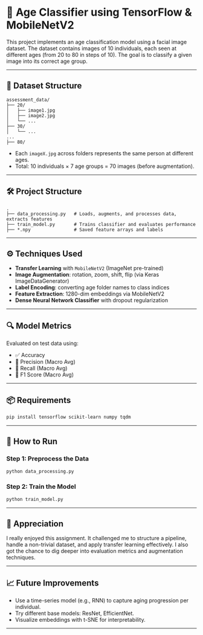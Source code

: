
# 🧠 Age Classifier using TensorFlow & MobileNetV2

This project implements an age classification model using a facial image dataset. The dataset contains images of 10 individuals, each seen at different ages (from 20 to 80 in steps of 10). The goal is to classify a given image into its correct age group.

---

## 📁 Dataset Structure

```
assessment_data/
├── 20/
│   ├── image1.jpg
│   ├── image2.jpg
│   └── ...
├── 30/
│   └── ...
...
├── 80/
```

- Each `imageX.jpg` across folders represents the same person at different ages.
- Total: 10 individuals × 7 age groups = 70 images (before augmentation).

---

## 🛠️ Project Structure

```
.
├── data_processing.py   # Loads, augments, and processes data, extracts features
├── train_model.py       # Trains classifier and evaluates performance
├── *.npy                # Saved feature arrays and labels
```

---

## ⚙️ Techniques Used

- **Transfer Learning** with `MobileNetV2` (ImageNet pre-trained)
- **Image Augmentation**: rotation, zoom, shift, flip (via Keras ImageDataGenerator)
- **Label Encoding**: converting age folder names to class indices
- **Feature Extraction**: 1280-dim embeddings via MobileNetV2
- **Dense Neural Network Classifier** with dropout regularization

---

## 🔍 Model Metrics

Evaluated on test data using:
- ✅ Accuracy
- 🎯 Precision (Macro Avg)
- 🔁 Recall (Macro Avg)
- 🧮 F1 Score (Macro Avg)

---

## 📦 Requirements

```bash
pip install tensorflow scikit-learn numpy tqdm
```

---

## 🚀 How to Run

### Step 1: Preprocess the Data
```bash
python data_processing.py
```

### Step 2: Train the Model
```bash
python train_model.py
```

---

## 🙌 Appreciation

I really enjoyed this assignment. It challenged me to structure a pipeline, handle a non-trivial dataset, and apply transfer learning effectively. I also got the chance to dig deeper into evaluation metrics and augmentation techniques.

---

## 📈 Future Improvements

- Use a time-series model (e.g., RNN) to capture aging progression per individual.
- Try different base models: ResNet, EfficientNet.
- Visualize embeddings with t-SNE for interpretability.

---

